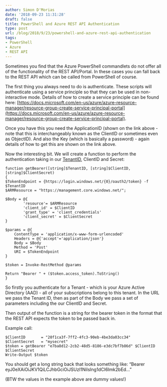 ```yaml
---
author: Simon D'Morias
date: '2018-09-23 11:31:28'
draft: false
title: PowerShell and Azure REST API Authentication
type: post
url: /blog/2018/9/23/powershell-and-azure-rest-api-authentication
tags:
- PowerShell
- Azure
- REST API
---
```


Sometimes you find that the Azure PowerShell commandlets do not offer all of the functionality of the REST API/Portal. In these cases you can fall back to the REST API which can be called from PowerShell of course. 

The first thing you always need to do is authenticate. These scripts will authenticate using a service principle so that they can be used in non-interactive mode. Details of how to create a service principle can be found here: [https://docs.microsoft.com/en-us/azure/azure-resource-manager/resource-group-create-service-principal-portal](https://docs.microsoft.com/en-us/azure/azure-resource-manager/resource-group-create-service-principal-portal). 

Once you have this you need the ApplicationID (shown on the link above - note that this is interchangeably known as the ClientID or sometimes even as ObjectID). And also the Key (which is basically a password) - again details of how to get this are shown on the link above.

Now the interesting bit. We will create a function to perform the authentication taking in our [TenantID](https://www.whatismytenantid.com/), ClientID and Secret:
    
  ```
function getBearer([string]$TenantID, [string]$ClientID, [string]$ClientSecret)
{
  $TokenEndpoint = {https://login.windows.net/{0}/oauth2/token} -f $TenantID 
  $ARMResource = "https://management.core.windows.net/";

  $Body = @{
          'resource'= $ARMResource
          'client_id' = $ClientID
          'grant_type' = 'client_credentials'
          'client_secret' = $ClientSecret
  }

  $params = @{
      ContentType = 'application/x-www-form-urlencoded'
      Headers = @{'accept'='application/json'}
      Body = $Body
      Method = 'Post'
      URI = $TokenEndpoint
  }

  $token = Invoke-RestMethod @params

  Return "Bearer " + ($token.access_token).ToString()
}
  ```




So firstly you authenticate for a Tenant - which is your Azure Active Directory (AAD) - all of your subscriptions belong to this tenant. In the URL we pass the Tenant ID, then as part of the  Body we pass a set of parameters including the our ClientID and Secret. 

Then output of the function is a string for the bearer token in the format that the REST API expects the token to be passed back in.

Example call:
    
```
$ClientID       = "20f1ca3f-7ff2-4fc3-90eb-4be3da03cc34" 
$ClientSecret   = "mysecret" 
$token = getBearer "e7ba8d12-2cb2-48d5-8186-e3dc7bf7b86d" $ClientID $ClientSecret
Write-Output $token
```



You should get a long string back that looks something like: “Bearer eyJ0eXAiOiJKV1QiLCJhbGciOiJSUzI1NiIsIng1dCI6Imk2bEd…”

(BTW the values in the example above are dummy values!)  

